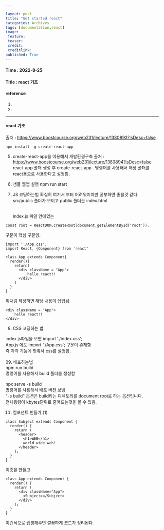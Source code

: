 ```yaml
---

layout: post
title: "Get started react"
categories: Archives
tags: [documentation,react]
image:
 feature:
 teaser:
 credit:
 creditlink:
published: True
---
```


#### Time : 2022-8-25
#### Title : react 기초

#### reference

1. []() 
2. []()

***
#### react 기초

출처 : https://www.boostcourse.org/web231/lecture/1380893?isDesc=false
~~~
npm install -g create-react-app
~~~

05. create-react-app을 이용해서 개발환경구축
출처 : https://www.boostcourse.org/web231/lecture/1380894?isDesc=false
react-app 폴더 생성 후
create-react-app . 명령어를 사용해서 해당 폴더를 react용으로 사용한다고 설정함.


06. 샘플 웹앱 실행
npm run start

07. JS 코딩하는법
확실히 여기서 부터 어려워지지만 공부하면 좋을것 같다.
src/public 폴더가 보이고
public 폴더는 index.html <div id="root"></div>  
index.js 파일 안에있는 
~~~
const root = ReactDOM.createRoot(document.getElementById('root')); 
~~~
구문이 핵심 구문임.
~~~
import './App.css';
import React, {Component} from 'react'

class App extends Component{
  render(){
    return(
      <div className = "App">
          hello react!!
      </div>
    )
  }
}
~~~
위처럼 작성하면 해당 내용이 삽입됨.
~~~
<div className = "App">
    hello react!!
</div>
~~~

08. CSS 코딩하는 법<br>

index.js파일을 보면 import './index.css';<br>
App.js 에도 import './App.css'; 구문이 존재함<br>
즉 각각 기능에 맞춰서 css를 설정함.<br>
<br>
09. 배포하는법
<br>
npm run build <br>
명령어를 사용해서 build 폴더를 생성함<br>
<br>
npx serve -s build<br>
명령어를 사용해서 배포 버전 보냄<br>
"-s build" 옵션은 build라는 디렉토리를 document root로 하는 옵션입니다.<br>
전체용량이 kbytes단위로 줄어드는것을 볼 수 있음.<br>

11. 컴포넌트 만들기 (1)
~~~
class Subject extends Component {
  render() {
    return ( 
      <header>
        <h1>WEB</h1>
        world wide web!
      </header>
    );
  }
}
~~~
이것을 만들고 
~~~
class App extends Component {
  render() {
    return (
      <div className="App">
        <Subject></Subject>
      </div>
    );
  }
}
~~~
이런식으로 랩핑해주면 깔끔하게 코드가 정리된다.
